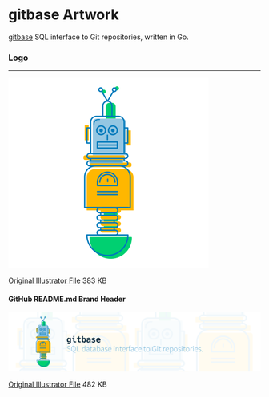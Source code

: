 # gitbase Artwork

[gitbase](https://github.com/src-d/gitbase) SQL interface to Git repositories, written in Go.

### Logo

---

![gitbase](files/gitbase-logo.png)

[Original Illustrator File](files/gitbase-logo.ai) 383 KB

#### GitHub README.md Brand Header

![gitbase](files/gitbase-github-readme-header.png)

[Original Illustrator File](files/gitbase-logo-composition.ai) 482 KB
